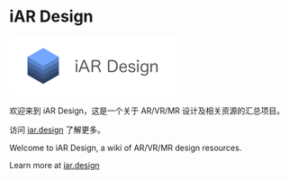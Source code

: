 # iAR Design

![](docs/assets/branding_iar.png)

欢迎来到 iAR Design，这是一个关于 AR/VR/MR 设计及相关资源的汇总项目。

访问 [iar.design](http://iar.design/#/) 了解更多。

Welcome to iAR Design, a wiki of AR/VR/MR design resources.

Learn more at [iar.design](http://iar.design/#/)
